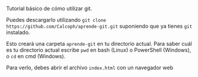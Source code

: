 Tutorial básico de cómo utilizar git.

Puedes descargarlo utilizando `git clone https://github.com/Calcoph/aprende-git.git` suponiendo que ya tienes `git` instalado.

Esto creará una carpeta `aprende-git` en tu directorio actual. Para saber cuál es tu directorio actual escribe `pwd` en bash (Linux) o PowerShell (Windows), o `cd` en cmd (Windows).

Para verlo, debes abrir el archivo `index.html` con un navegador web
